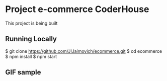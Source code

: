 # Project e-commerce CoderHouse

This project is being built

## Running Locally

$ git clone https://github.com/JIJaimovich/ecommerce.git
$ cd ecommerce
$ npm install
$ npm start

## GIF sample